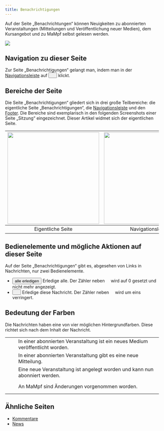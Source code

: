 ```yaml
---
title: Benachrichtigungen
---
```

Auf der Seite „Benachrichtungen“ können Neuigkeiten zu abonnierten Veranstaltungen (Mitteilungen und Veröffentlichung neuer Medien), dem Kursangebot und zu MaMpf selbst gelesen werden.

![](/img/Benachrichtigungen_vier_Farben_anonymisiert.png)

## Navigation zu dieser Seite
Zur Seite „Benachrichtigungen“ gelangt man, indem man in der [Navigationsleiste](nav-bar.md) auf <button name="button"><img src="https://media.githubusercontent.com/media/MaMpf-HD/mampf/docs/docs/static/img/bell-regular.png" width="12" height="12"/></button> klickt.

## Bereiche der Seite
Die Seite „Benachrichtigungen“ gliedert sich in drei große Teilbereiche: die eigentliche Seite „Benachrichtigungen“, die [Navigationsleiste](nav-bar.md) und den [Footer](footer.md). Die Bereiche sind exemplarisch in den folgenden Screenshots einer Seite „Sitzung“ eingezeichnet. Dieser Artikel widmet sich der eigentlichen Seite.

|<img src="https://media.githubusercontent.com/media/MaMpf-HD/mampf/docs/docs/static/img/Eigentliche_Seite_keine_Sidebar.png" height="300"/> |<img src="https://media.githubusercontent.com/media/MaMpf-HD/mampf/docs/docs/static/img/Navigationsleiste_keine_Sidebar.png" height="300"/>  | <img src="https://media.githubusercontent.com/media/MaMpf-HD/mampf/docs/docs/static/img/Footer_keine_Sidebar.png" height="300"/>|
|:---: | :---: | :---:|
|Eigentliche Seite|Navigationsleiste|Footer|

## Bedienelemente und mögliche Aktionen auf dieser Seite
Auf der Seite „Benachrichtigungen“ gibt es, abgesehen von Links in Nachrichten, nur zwei Bedienelemente.

* <button name="button">alle erledigen</button> Erledige alle. Der Zähler neben <img src="https://media.githubusercontent.com/media/MaMpf-HD/mampf/docs/docs/static/img/bell-regular.png" width="12" height="12"/> wird auf 0 gesetzt und nicht mehr angezeigt.
* <button name="button"><img src="https://media.githubusercontent.com/media/MaMpf-HD/mampf/docs/docs/static/img/times-circle.png" width="12" height="12"/></button> Erledige diese Nachricht. Der Zähler neben <img src="https://media.githubusercontent.com/media/MaMpf-HD/mampf/docs/docs/static/img/bell-regular.png" width="12" height="12"/> wird um eins verringert.

## Bedeutung der Farben
Die Nachrichten haben eine von vier möglichen Hintergrundfarben. Diese richtet sich nach dem Inhalt der Nachricht.

<table>
 <tr>
   <td>&nbsp;<img src="https://media.githubusercontent.com/media/MaMpf-HD/mampf/docs/docs/static/img/not_yellow.png" width="12" height="12"/>&nbsp;</td>
   <td>In einer abonnierten Veranstaltung ist ein neues Medium veröffentlicht worden.</td>
 </tr>
 <tr>
   <td>&nbsp;<img src="https://media.githubusercontent.com/media/MaMpf-HD/mampf/docs/docs/static/img/not_red.png" width="12" height="12"/>&nbsp;</td>
   <td>In einer abonnierten Veranstaltung gibt es eine neue Mitteilung.</td>
 </tr>
 <tr>
   <td>&nbsp;<img src="https://media.githubusercontent.com/media/MaMpf-HD/mampf/docs/docs/static/img/not_orange.png" width="12" height="12"/>&nbsp;</td>
   <td>Eine neue Veranstaltung ist angelegt worden und kann nun abonniert werden.</td>
 </tr>
 <tr>
   <td>&nbsp;<img src="https://media.githubusercontent.com/media/MaMpf-HD/mampf/docs/docs/static/img/not_blue.png" width="12" height="12"/>&nbsp;</td>
   <td>An MaMpf sind Änderungen vorgenommen worden.</td>
</tr>
</table>

## Ähnliche Seiten
* [Kommentare](comments.md)
* [News](news.md)
